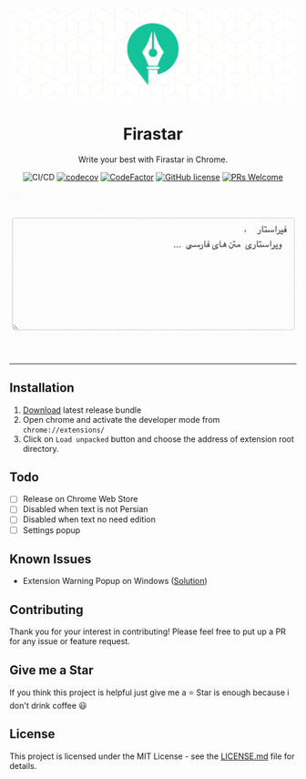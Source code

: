 <div align="center">
	<p align="center">
		<img src="./images/banner.png" />
	</p>
	<h1 align="center">Firastar</h1>
	<p align="center">Write your best with Firastar in Chrome.</p>


![CI/CD](https://github.com/Firastar/firastar-chrome-extension/workflows/Continuous%20Integration/badge.svg)
[![codecov](https://codecov.io/gh/Firastar/firastar-chrome-extension/branch/master/graph/badge.svg)](https://codecov.io/gh/Firastar/firastar-chrome-extension)
[![CodeFactor](https://www.codefactor.io/repository/github/Firastar/firastar-chrome-extension/badge)](https://www.codefactor.io/repository/github/Firastar/firastar-chrome-extension)
[![GitHub license](https://img.shields.io/badge/license-MIT-blue.svg)](https://github.com/Firastar/firastar-chrome-extension/blob/master/LICENSE)
[![PRs Welcome](https://img.shields.io/badge/PRs-welcome-orange.svg)](https://github.com/Firastar/firastar-chrome-extension/compare) 

<img align="center" src="./images/demo.gif" />

</div>
<hr />

## Installation

1. [Download](https://github.com/Firastar/firastar-chrome-extension/releases) latest release bundle
2. Open chrome and activate the developer mode from `chrome://extensions/`
3. Click on `Load unpacked` button and choose the address of extension root directory.

## Todo

- [ ] Release on Chrome Web Store 
- [ ] Disabled when text is not Persian
- [ ] Disabled when text no need edition
- [ ] Settings popup

## Known Issues
- Extension Warning Popup on Windows ([Solution](https://github.com/Ceiridge/Chrome-Developer-Mode-Extension-Warning-Patcher))

## Contributing

Thank you for your interest in contributing! Please feel free to put up a PR for any issue or feature request.

## Give me a Star

If you think this project is helpful just give me a ⭐️ Star is enough because i don't drink coffee 😃

## License

This project is licensed under the MIT License - see the [LICENSE.md](https://github.com/Firastar/firastar-chrome-extension/blob/master/LICENSE) file for details.